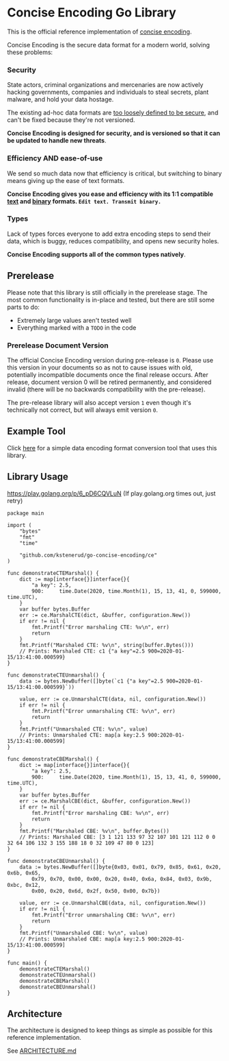 Concise Encoding Go Library
===========================

This is the official reference implementation of [concise encoding](https://github.com/kstenerud/concise-encoding).

Concise Encoding is the secure data format for a modern world, solving these problems:

### Security

State actors, criminal organizations and mercenaries are now actively hacking governments, companies and individuals to steal secrets, plant malware, and hold your data hostage.

The existing ad-hoc data formats are [too loosely defined to be secure](ce-structure.md#attack-vectors), and can't be fixed because they're not versioned.

**Concise Encoding is designed for security, and is versioned so that it can be updated to handle new threats**.

### Efficiency AND ease-of-use

We send so much data now that efficiency is critical, but switching to binary means giving up the ease of text formats.

**Concise Encoding gives you ease and efficiency with its 1:1 compatible [text](cte-specification.md) and [binary](cbe-specification.md) formats. `Edit text. Transmit binary.`**

### Types

Lack of types forces everyone to add extra encoding steps to send their data, which is buggy, reduces compatibility, and opens new security holes.

**Concise Encoding supports all of the common types natively**.



Prerelease
----------

Please note that this library is still officially in the prerelease stage. The most common functionality is in-place and tested, but there are still some parts to do:

* Extremely large values aren't tested well
* Everything marked with a `TODO` in the code

### Prerelease Document Version

The official Concise Encoding version during pre-release is `0`. Please use this version in your documents so as not to cause issues with old, potentially incompatible documents once the final release occurs. After release, document version 0 will be retired permanently, and considered invalid (there will be no backwards compatibility with the pre-release).

The pre-release library will also accept version `1` even though it's technically not correct, but will always emit version `0`.



Example Tool
------------

Click [here](https://github.com/kstenerud/enctool) for a simple data encoding format conversion tool that uses this library.



Library Usage
-------------

https://play.golang.org/p/6_pD6CQVLuN (If play.golang.org times out, just retry)

```golang
package main

import (
    "bytes"
    "fmt"
    "time"

    "github.com/kstenerud/go-concise-encoding/ce"
)

func demonstrateCTEMarshal() {
    dict := map[interface{}]interface{}{
        "a key": 2.5,
        900:     time.Date(2020, time.Month(1), 15, 13, 41, 0, 599000, time.UTC),
    }
    var buffer bytes.Buffer
    err := ce.MarshalCTE(dict, &buffer, configuration.New())
    if err != nil {
        fmt.Printf("Error marshaling CTE: %v\n", err)
        return
    }
    fmt.Printf("Marshaled CTE: %v\n", string(buffer.Bytes()))
    // Prints: Marshaled CTE: c1 {"a key"=2.5 900=2020-01-15/13:41:00.000599}
}

func demonstrateCTEUnmarshal() {
    data := bytes.NewBuffer([]byte(`c1 {"a key"=2.5 900=2020-01-15/13:41:00.000599}`))

    value, err := ce.UnmarshalCTE(data, nil, configuration.New())
    if err != nil {
        fmt.Printf("Error unmarshaling CTE: %v\n", err)
        return
    }
    fmt.Printf("Unmarshaled CTE: %v\n", value)
    // Prints: Unmarshaled CTE: map[a key:2.5 900:2020-01-15/13:41:00.000599]
}

func demonstrateCBEMarshal() {
    dict := map[interface{}]interface{}{
        "a key": 2.5,
        900:     time.Date(2020, time.Month(1), 15, 13, 41, 0, 599000, time.UTC),
    }
    var buffer bytes.Buffer
    err := ce.MarshalCBE(dict, &buffer, configuration.New())
    if err != nil {
        fmt.Printf("Error marshaling CBE: %v\n", err)
        return
    }
    fmt.Printf("Marshaled CBE: %v\n", buffer.Bytes())
    // Prints: Marshaled CBE: [3 1 121 133 97 32 107 101 121 112 0 0 32 64 106 132 3 155 188 18 0 32 109 47 80 0 123]
}

func demonstrateCBEUnmarshal() {
    data := bytes.NewBuffer([]byte{0x03, 0x01, 0x79, 0x85, 0x61, 0x20, 0x6b, 0x65,
        0x79, 0x70, 0x00, 0x00, 0x20, 0x40, 0x6a, 0x84, 0x03, 0x9b, 0xbc, 0x12,
        0x00, 0x20, 0x6d, 0x2f, 0x50, 0x00, 0x7b})

    value, err := ce.UnmarshalCBE(data, nil, configuration.New())
    if err != nil {
        fmt.Printf("Error unmarshaling CBE: %v\n", err)
        return
    }
    fmt.Printf("Unmarshaled CBE: %v\n", value)
    // Prints: Unmarshaled CBE: map[a key:2.5 900:2020-01-15/13:41:00.000599]
}

func main() {
    demonstrateCTEMarshal()
    demonstrateCTEUnmarshal()
    demonstrateCBEMarshal()
    demonstrateCBEUnmarshal()
}
```


Architecture
------------

The architecture is designed to keep things as simple as possible for this reference implementation.

See [ARCHITECTURE.md](ARCHITECTURE.md)

